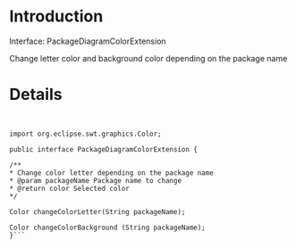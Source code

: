 # Introduction #

Interface: PackageDiagramColorExtension

Change letter color and background color depending on the package name


# Details #
```


import org.eclipse.swt.graphics.Color;

public interface PackageDiagramColorExtension {

/**
* Change color letter depending on the package name
* @param packageName Package name to change
* @return color Selected color
*/

Color changeColorLetter(String packageName);

Color changeColorBackground (String packageName);
}```